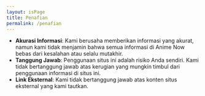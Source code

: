 ```yaml
---
layout: isPage
title: Penafian
permalink: /penafian
---
```


* **Akurasi Informasi**: Kami berusaha memberikan informasi yang akurat, namun kami tidak menjamin bahwa semua informasi di Anime Now bebas dari kesalahan atau selalu mutakhir.
* **Tanggung Jawab**: Penggunaan situs ini adalah risiko Anda sendiri. Kami tidak bertanggung jawab atas kerugian yang mungkin timbul dari penggunaan informasi di situs ini.
* **Link Eksternal**: Kami tidak bertanggung jawab atas konten situs eksternal yang kami tautkan.

